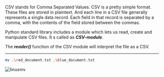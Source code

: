 CSV stands for Comma Separated Values. CSV is a pretty simple format. These files are stored in plaintext. And each line in a CSV file generally represents a single data record. Each field in that record is separated by a comma, with the contents of the field stored between the commas.


Python standard library includes a module which lets us read, create and manipulate CSV files. It s called as ***CSV-module***.

The ***reader()*** function of the CSV module will interpret the file as a CSV.

---
```bash
mv .\red_document.txt .\blue_document.txt
```
![linuxmv](images/linuxmv.png)
